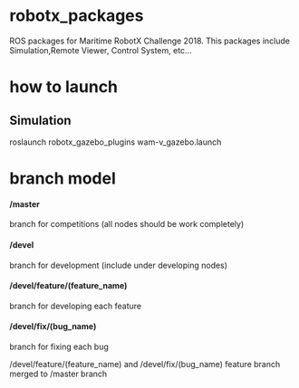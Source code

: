 # robotx_packages
ROS packages for Maritime RobotX Challenge 2018.
This packages include Simulation,Remote Viewer, Control System, etc...

# how to launch
## Simulation
roslaunch robotx_gazebo_plugins wam-v_gazebo.launch

# branch model

#### /master
branch for competitions (all nodes should be work completely)

#### /devel
branch for development (include under developing nodes)

#### /devel/feature/(feature_name)
branch for developing each feature

#### /devel/fix/(bug_name)
branch for fixing each bug

/devel/feature/(feature_name) and /devel/fix/(bug_name) feature branch merged to /master branch
